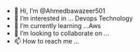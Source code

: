 - 👋 Hi, I’m @Ahmedbawazeer501
- 👀 I’m interested in ... Devops Technology
- 🌱 I’m currently learning ...Aws
- 💞️ I’m looking to collaborate on ...
- 📫 How to reach me ...

<!---
Ahmedbawazeer501/Ahmedbawazeer501 is a ✨ special ✨ repository because its `README.md` (this file) appears on your GitHub profile.
You can click the Preview link to take a look at your changes.
--->
